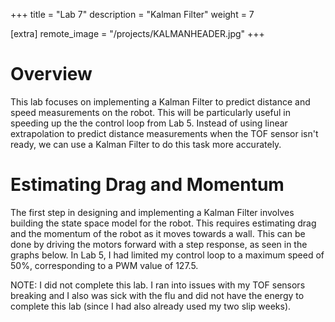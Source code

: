 +++
title = "Lab 7"
description = "Kalman Filter"
weight = 7

[extra]
remote_image = "/projects/KALMANHEADER.jpg"
+++

Overview
======
This lab focuses on implementing a Kalman Filter to predict distance and speed measurements on the robot. This will be particularly useful in speeding up the the control loop from Lab 5. Instead of using linear extrapolation to predict distance measurements when the TOF sensor isn't ready, we can use a Kalman Filter to do this task more accurately.

Estimating Drag and Momentum
======
The first step in designing and implementing a Kalman Filter involves building the state space model for the robot. This requires estimating drag and the momentum of the robot as it moves towards a wall. This can be done by driving the motors forward with a step response, as seen in the graphs below. In Lab 5, I had limited my control loop to a maximum speed of 50%, corresponding to a PWM value of 127.5. 

NOTE: I did not complete this lab. I ran into issues with my TOF sensors breaking and I also was sick with the flu and did not have the energy to complete this lab (since I had also already used my two slip weeks). 


